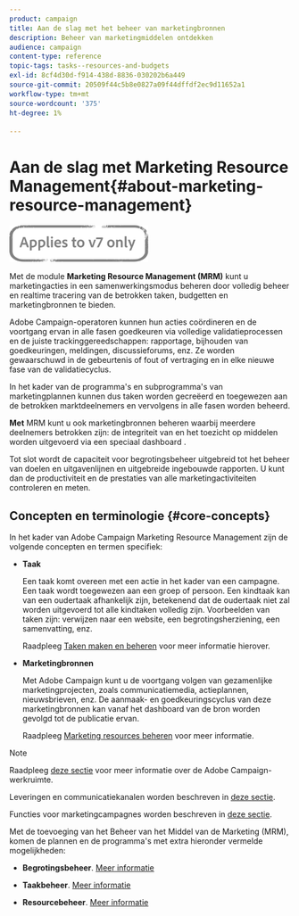 ```yaml
---
product: campaign
title: Aan de slag met het beheer van marketingbronnen
description: Beheer van marketingmiddelen ontdekken
audience: campaign
content-type: reference
topic-tags: tasks--resources-and-budgets
exl-id: 8cf4d30d-f914-438d-8836-030202b6a449
source-git-commit: 20509f44c5b8e0827a09f44dffdf2ec9d11652a1
workflow-type: tm+mt
source-wordcount: '375'
ht-degree: 1%

---
```


# Aan de slag met Marketing Resource Management{#about-marketing-resource-management}

![](../../assets/v7-only.svg)

Met de module **Marketing Resource Management (MRM)** kunt u marketingacties in een samenwerkingsmodus beheren door volledig beheer en realtime tracering van de betrokken taken, budgetten en marketingbronnen te bieden.

Adobe Campaign-operatoren kunnen hun acties coördineren en de voortgang ervan in alle fasen goedkeuren via volledige validatieprocessen en de juiste trackinggereedschappen: rapportage, bijhouden van goedkeuringen, meldingen, discussieforums, enz. Ze worden gewaarschuwd in de gebeurtenis of fout of vertraging en in elke nieuwe fase van de validatiecyclus.

In het kader van de programma&#39;s en subprogramma&#39;s van marketingplannen kunnen dus taken worden gecreëerd en toegewezen aan de betrokken marktdeelnemers en vervolgens in alle fasen worden beheerd.

**Met** MRM kunt u ook marketingbronnen beheren waarbij meerdere deelnemers betrokken zijn: de integriteit van en het toezicht op middelen worden uitgevoerd via een speciaal dashboard .

Tot slot wordt de capaciteit voor begrotingsbeheer uitgebreid tot het beheer van doelen en uitgavenlijnen en uitgebreide ingebouwde rapporten. U kunt dan de productiviteit en de prestaties van alle marketingactiviteiten controleren en meten.

## Concepten en terminologie {#core-concepts}

In het kader van Adobe Campaign Marketing Resource Management zijn de volgende concepten en termen specifiek:

* **Taak**

   Een taak komt overeen met een actie in het kader van een campagne. Een taak wordt toegewezen aan een groep of persoon. Een kindtaak kan van een oudertaak afhankelijk zijn, betekenend dat de oudertaak niet zal worden uitgevoerd tot alle kindtaken volledig zijn. Voorbeelden van taken zijn: verwijzen naar een website, een begrotingsherziening, een samenvatting, enz.

   Raadpleeg [Taken maken en beheren](../../mrm/using/creating-and-managing-tasks.md) voor meer informatie hierover.

* **Marketingbronnen**

   Met Adobe Campaign kunt u de voortgang volgen van gezamenlijke marketingprojecten, zoals communicatiemedia, actieplannen, nieuwsbrieven, enz. De aanmaak- en goedkeuringscyclus van deze marketingbronnen kan vanaf het dashboard van de bron worden gevolgd tot de publicatie ervan.

   Raadpleeg [Marketing resources beheren](../../mrm/using/managing-marketing-resources.md) voor meer informatie.

>[!NOTE]
>
>Raadpleeg [deze sectie](../../platform/using/adobe-campaign-workspace.md) voor meer informatie over de Adobe Campaign-werkruimte.
>  
>Leveringen en communicatiekanalen worden beschreven in [deze sectie](../../delivery/using/steps-about-delivery-creation-steps.md).
>
>Functies voor marketingcampagnes worden beschreven in [deze sectie](../../campaign/using/accessing-marketing-campaigns.md).

Met de toevoeging van het Beheer van het Middel van de Marketing (MRM), komen de plannen en de programma&#39;s met extra hieronder vermelde mogelijkheden:

* **Begrotingsbeheer**. [Meer informatie](../../mrm/using/controlling-costs.md)

* **Taakbeheer**. [Meer informatie](../../mrm/using/creating-and-managing-tasks.md)

* **Resourcebeheer**. [Meer informatie](../../mrm/using/managing-marketing-resources.md)
